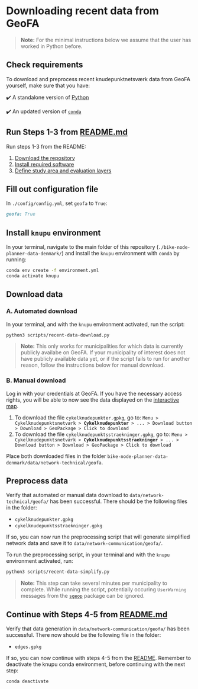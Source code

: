# Downloading recent data from GeoFA

> **Note:** For the minimal instructions below we assume that the user has worked in Python before. 

## Check requirements

To download and preprocess recent knudepunktnetsværk data from GeoFA yourself, make sure that you have:

✔️ A standalone version of [Python](https://www.python.org/downloads/)

✔️ An updated version of [`conda`](https://docs.conda.io/en/latest/)

## Run Steps 1-3 from [README.md](../README.md)

Run steps 1-3 from the README:

1. [Download the repository](../README.md#step-1-download-this-repository)
2. [Install required software](../README.md#step-2-install-required-software)
3. [Define study area and evaluation layers](../README.md#step-3-define-your-study-area-and-your-evaluation-layers)

## Fill out configuration file

In `./config/config.yml`, set `geofa` to `True`:

```markdown
geofa: True
```

## Install `knupu` environment

In your terminal, navigate to the main folder of this repository (`./bike-node-planner-data-denmark/`) and install the `knupu` environment with `conda` by running:

```bash
conda env create -f environment.yml
conda activate knupu
```

## Download data

### A. Automated download

In your terminal, and with the `knupu` environment activated, run the script:

```bash
python3 scripts/recent-data-download.py
```

> **Note:** This only works for municipalities for which data is currently publicly availabe on GeoFA. If your municipality of interest does not have publicly available data yet, or if the script fails to run for another reason, follow the instructions below for manual download.

### B. Manual download

Log in with your credentials at GeoFA. If you have the necessary access rights, you will be able to now see the data displayed on the [interactive map](https://geofa-kort.geodanmark.dk/app/fkg/?config=/api/v2/configuration/fkg/configuration_fkg_udgivet_5f465f5d3181f687353260.json#Basis_kort/8/9.8328/55.9892/fkg.t_5609_cykelknudepunktsstraekninger,fkg.t_5608_cykelknudepunkter). 

1. To download the file `cykelknudepunkter.gpkg`, go to: `Menu > Cykelknudepunktsnetværk > `**`Cykelknudepunkter`**` > ... > Download button > Download > GeoPackage > Click to download` 
1. To download the file `cykelknudepunktsstraekninger.gpkg`, go to: `Menu > Cykelknudepunktsnetværk > `**`Cykelknudepunktsstraekninger`**` > ... > Download button > Download > GeoPackage > Click to download` 

Place both downloaded files in the folder `bike-node-planner-data-denmark/data/network-technical/geofa`.

## Preprocess data

Verify that automated or manual data download to `data/network-technical/geofa/` has been successful. There should be the following files in the folder:
* `cykelknudepunkter.gpkg`
* `cykelknudepunktsstraekninger.gpkg`

If so, you can now run the preprocessing script that will generate simplified network data and save it to `data/network-communication/geofa/`. 

To run the preprocessing script, in your terminal and with the `knupu` environment activated, run:

```bash
python3 scripts/recent-data-simplify.py
```

> **Note:** This step can take several minutes per municipality to complete. While running the script, potentially occuring `UserWarning` messages from the [`sgeop`](https://github.com/uscuni/sgeop) package can be ignored.

## Continue with Steps 4-5 from [README.md](../README.md)

Verify that data generation in `data/network-communication/geofa/` has been successful. There now should be the following file in the folder:
* `edges.gpkg`

If so, you can now continue with steps 4-5 from the [README](../README.md#step-4-generate-the-data). Remember to deactivate the knupu conda environment, before continuing with the next step:

```bash
conda deactivate
```
